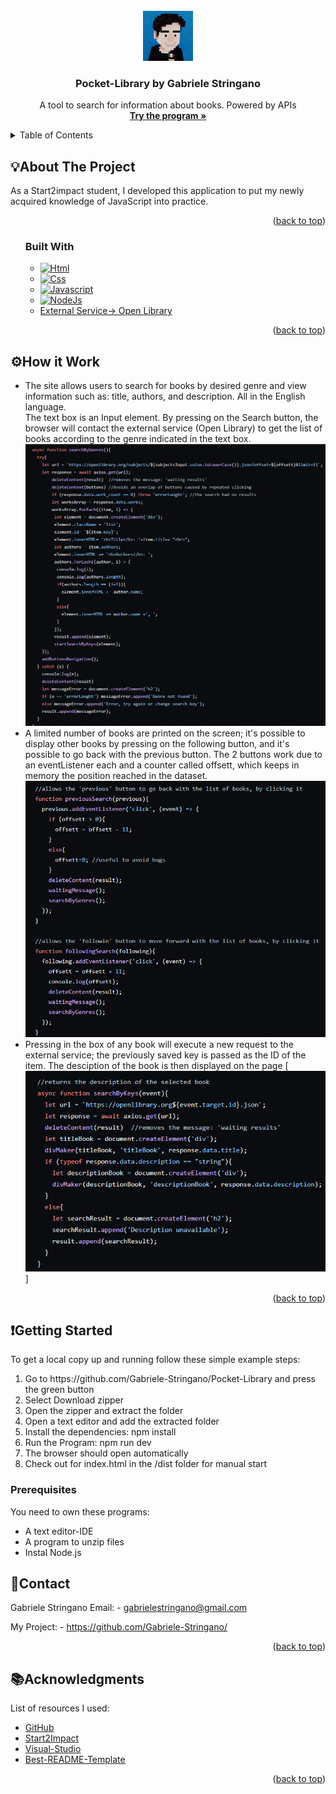 <!-- PROJECT LOGO -->
<br />
<div align="center">
    <img src="logo.png" alt="Logo" width="80" height="80">

  <h3 align="center">Pocket-Library by Gabriele Stringano</h3>

  <p align="center">
  A tool to search for information about books. Powered by  APIs
    <br />
    <a href="https://glistening-lily-15ec07.netlify.app/"><strong>Try the program »</strong></a>
  </p>
</div>

<!-- TABLE OF CONTENTS -->
<details>
  <summary>Table of Contents</summary>
  <ol>
    <li>
      <a href="#about-the-project">About The Project</a>
      <ul>
        <li><a href="#built-with">Built With</a></li>
      </ul>
    </li>
    <li><a href="#how-it-work">How it Work</a></li>
    <li>
      <a href="#getting-started">Getting Started</a>
      <ul>
        <li><a href="#prerequisites">Prerequisites</a></li>
      </ul>
    </li>
    <li><a href="#contact">Contact</a></li>
    <li><a href="#acknowledgments">Acknowledgments</a></li>
  </ol>
</details>

<!-- ABOUT THE PROJECT -->
## 💡About The Project

As a Start2impact student, I developed this application to put my newly acquired knowledge of JavaScript into practice.

<p align="right">(<a href="#top">back to top</a>)</p>

<ol>

### Built With


* [![Html][Html.js]][Html-url]
* [![Css][Css.js]][Css-url]
* [![Javascript][Javascript.js]][Javascript-url]
* [![NodeJs][NodeJs.js]][NodeJs-url]
* <a href="https://openlibrary.org/developers/api">External Service-> Open Library</a>

<p align="right">(<a href="#top">back to top</a>)</p>

</ol>

<!-- How it Work + ScreenShot -->

## ⚙️How it Work

- The site allows users to search for books by desired genre and view information such as: title, authors, and description. All in the English language.</br>
The text box is an Input element. By pressing on the Search button, the browser will contact the external service (Open Library) to get the list of books according to the genre indicated in the text box.
![product-screenshot1]
- A limited number of books are printed on the screen; it's possible to display other books by pressing on the following button, and it's possible to go back with the previous button. The 2 buttons work due to an eventListener each and a counter called offsett, which keeps in memory the position reached in the dataset.
![product-screenshot2]
- Pressing in the box of any book will execute a new request to the external service; the previously saved key is passed as the ID of the item. 
The desciption of the book is then displayed on the page
[![product-screenshot3]]

<p align="right">(<a href="#top">back to top</a>)</p>


<!-- GETTING STARTED -->
## ❗Getting Started

To get a local copy up and running follow these simple example steps:
<ol>
<li> Go to  https://github.com/Gabriele-Stringano/Pocket-Library and press the green button </li>
<li> Select Download zipper </li>
<li> Open the zipper and extract the folder </li>
<li> Open a text editor and add the extracted folder </li>
<li> Install the dependencies: npm install</li>
<li> Run the Program: npm run dev</li>
<li> The browser should open automatically</li>
<li> Check out for index.html in the /dist folder for manual start </li>
</ol>

### Prerequisites
You need to own these programs:
<ul>
    <li> A text editor-IDE </li>
    <li> A program to unzip files</li>
    <li> Instal Node.js</li>
</ul>


<!-- CONTACT -->
## 📲Contact

Gabriele Stringano Email: - gabrielestringano@gmail.com

My Project: - https://github.com/Gabriele-Stringano/
<p align="right">(<a href="#top">back to top</a>)</p>



<!-- ACKNOWLEDGMENTS -->
## 📚Acknowledgments

List of resources I used:

* [GitHub](https://github.com)
* [Start2Impact](https://www.start2impact.it/)
* [Visual-Studio](https://code.visualstudio.com/)
* [Best-README-Template](https://github.com/ferneynava/Best-README-Template)

<p align="right">(<a href="#top">back to top</a>)</p>



<!-- MARKDOWN LINKS & IMAGES -->
<!-- https://www.markdownguide.org/basic-syntax/#reference-style-links -->

[product-screenshot1]: src/img/JsScreenshot1.png
[product-screenshot2]: src/img/JsScreenshot2.png
[product-screenshot3]: src/img/JsScreenshot3.png
[Html.js]: https://img.shields.io/static/v1?message=HTML5&logo=HTML5&labelColor=5c5c5c&color=c31111&logoColor=white&label=%20&style=FOR-THE-BADGE
[Html-url]: https://www.html.it/
[Css.js]: https://img.shields.io/static/v1?message=CSS3&logo=css3&labelColor=5c5c5c&color=1111c3&logoColor=white&label=%20&style=FOR-THE-BADGE
[Css-url]: https://en.wikipedia.org/wiki/CSS
[Javascript.js]: https://img.shields.io/static/v1?message=JAVASCRIPT&logo=JavaScript&labelColor=5c5c5c&color=efd81d&logoColor=white&label=%20&style=FOR-THE-BADGE
[Javascript-url]: https://en.wikipedia.org/wiki/JavaScript
[NodeJs.js]: https://img.shields.io/badge/Js-Node.js-brightgreen
[NodeJs-url]: https://nodejs.org/en/
